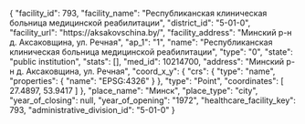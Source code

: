 {
    "facility_id": 793,
    "facility_name": "Республиканская клиническая больница медицинской реабилитации",
    "district_id": "5-01-0",
    "facility_url": "https:\/\/aksakovschina.by\/",
    "facility_address": "Минский р-н д. Аксаковщина, ул. Речная",
    "ap_1": "1",
    "name": "Республиканская клиническая больница медицинской реабилитации",
    "type": "0",
    "state": "public institution",
    "stats": [],
    "med_id": 10214700,
    "address": "Минский р-н д. Аксаковщина, ул. Речная",
    "coord_x_y": {
        "crs": {
            "type": "name",
            "properties": {
                "name": "EPSG:4326"
            }
        },
        "type": "Point",
        "coordinates": [
            27.4897,
            53.9417
        ]
    },
    "place_name": "Минск",
    "place_type": "city",
    "year_of_closing": null,
    "year_of_opening": "1972",
    "healthcare_facility_key": 793,
    "administrative_division_id": "5-01-0"
}